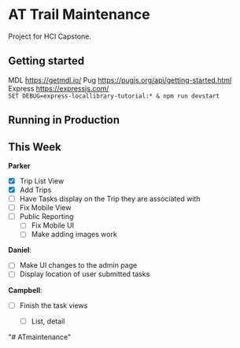 # AT Trail Maintenance

Project for HCI Capstone.


## Getting started
MDL https://getmdl.io/
Pug https://pugjs.org/api/getting-started.html 
Express https://expressjs.com/  
`SET DEBUG=express-locallibrary-tutorial:* & npm run devstart`
## Running in Production


## This Week

**Parker**
- [x] Trip List View
- [x] Add Trips
- [ ] Have Tasks display on the Trip they are associated with
- [ ] Fix Mobile View
- [ ] Public Reporting
    - [ ] Fix Mobile UI
    - [ ] Make adding images work

**Daniel**:
- [ ] Make UI changes to the admin page
- [ ] Display location of user submitted tasks

**Campbell**:
- [ ] Finish the task views
    - [ ] List, detail


"# ATmaintenance" 

